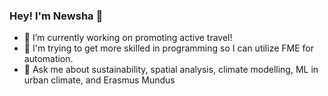 ### Hey! I'm Newsha 👋


- 🔭 I’m currently working on promoting active travel!
- 🌱 I'm trying to get more skilled in programming so I can utilize FME for automation.
- 💬 Ask me about sustainability, spatial analysis, climate modelling, ML in urban climate, and Erasmus Mundus
